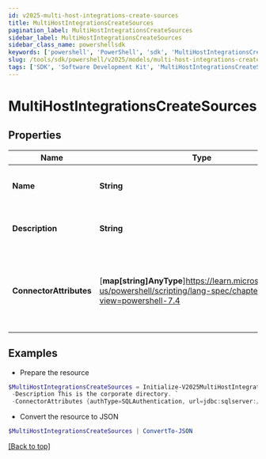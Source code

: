 ```yaml
---
id: v2025-multi-host-integrations-create-sources
title: MultiHostIntegrationsCreateSources
pagination_label: MultiHostIntegrationsCreateSources
sidebar_label: MultiHostIntegrationsCreateSources
sidebar_class_name: powershellsdk
keywords: ['powershell', 'PowerShell', 'sdk', 'MultiHostIntegrationsCreateSources', 'V2025MultiHostIntegrationsCreateSources'] 
slug: /tools/sdk/powershell/v2025/models/multi-host-integrations-create-sources
tags: ['SDK', 'Software Development Kit', 'MultiHostIntegrationsCreateSources', 'V2025MultiHostIntegrationsCreateSources']
---
```



# MultiHostIntegrationsCreateSources

## Properties

Name | Type | Description | Notes
------------ | ------------- | ------------- | -------------
**Name** | **String** | Source's human-readable name. | [required]
**Description** | **String** | Source's human-readable description. | [optional] 
**ConnectorAttributes** | [**map[string]AnyType**]https://learn.microsoft.com/en-us/powershell/scripting/lang-spec/chapter-04?view=powershell-7.4 | Connector specific configuration. This configuration will differ from type to type. | [optional] 

## Examples

- Prepare the resource
```powershell
$MultiHostIntegrationsCreateSources = Initialize-V2025MultiHostIntegrationsCreateSources  -Name My Source `
 -Description This is the corporate directory. `
 -ConnectorAttributes {authType=SQLAuthentication, url=jdbc:sqlserver://178.18.41.118:1433, user=username, driverClass=com.microsoft.sqlserver.jdbc.SQLServerDriver, maxSourcesPerAggGroup=10, maxAllowedSources=300}
```

- Convert the resource to JSON
```powershell
$MultiHostIntegrationsCreateSources | ConvertTo-JSON
```


[[Back to top]](#) 

